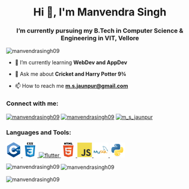 <h1 align="center">Hi 👋, I'm Manvendra Singh</h1>
<h3 align="center">I’m currently pursuing my B.Tech in Computer Science & Engineering in VIT, Vellore</h3>

<p align="left"> <img src="https://komarev.com/ghpvc/?username=manvendrasingh09&label=Profile%20views&color=0e75b6&style=flat" alt="manvendrasingh09" /> </p>

- 🌱 I’m currently learning **WebDev and AppDev**

- 💬 Ask me about **Cricket and Harry Potter 9¾**

- 📫 How to reach me **m.s.jaunpur@gmail.com**

<h3 align="left">Connect with me:</h3>
<p align="left">
<a href="https://linkedin.com/in/manvendrasingh09" target="blank"><img align="center" src="https://raw.githubusercontent.com/rahuldkjain/github-profile-readme-generator/master/src/images/icons/Social/linked-in-alt.svg" alt="manvendrasingh09" height="30" width="40" /></a>
<a href="https://instagram.com/manvendrasingh09" target="blank"><img align="center" src="https://raw.githubusercontent.com/rahuldkjain/github-profile-readme-generator/master/src/images/icons/Social/instagram.svg" alt="manvendrasingh09" height="30" width="40" /></a>
<a href="https://www.hackerrank.com/m_s_jaunpur" target="blank"><img align="center" src="https://raw.githubusercontent.com/rahuldkjain/github-profile-readme-generator/master/src/images/icons/Social/hackerrank.svg" alt="m_s_jaunpur" height="30" width="40" /></a>
</p>

<h3 align="left">Languages and Tools:</h3>
<p align="left"> <a href="https://www.w3schools.com/cpp/" target="_blank" rel="noreferrer"> <img src="https://raw.githubusercontent.com/devicons/devicon/master/icons/cplusplus/cplusplus-original.svg" alt="cplusplus" width="40" height="40"/> </a> <a href="https://www.w3schools.com/css/" target="_blank" rel="noreferrer"> <img src="https://raw.githubusercontent.com/devicons/devicon/master/icons/css3/css3-original-wordmark.svg" alt="css3" width="40" height="40"/> </a> <a href="https://flutter.dev" target="_blank" rel="noreferrer"> <img src="https://www.vectorlogo.zone/logos/flutterio/flutterio-icon.svg" alt="flutter" width="40" height="40"/> </a> <a href="https://www.w3.org/html/" target="_blank" rel="noreferrer"> <img src="https://raw.githubusercontent.com/devicons/devicon/master/icons/html5/html5-original-wordmark.svg" alt="html5" width="40" height="40"/> </a> <a href="https://developer.mozilla.org/en-US/docs/Web/JavaScript" target="_blank" rel="noreferrer"> <img src="https://raw.githubusercontent.com/devicons/devicon/master/icons/javascript/javascript-original.svg" alt="javascript" width="40" height="40"/> </a> <a href="https://www.mysql.com/" target="_blank" rel="noreferrer"> <img src="https://raw.githubusercontent.com/devicons/devicon/master/icons/mysql/mysql-original-wordmark.svg" alt="mysql" width="40" height="40"/> </a> <a href="https://www.python.org" target="_blank" rel="noreferrer"> <img src="https://raw.githubusercontent.com/devicons/devicon/master/icons/python/python-original.svg" alt="python" width="40" height="40"/> </a> </p>

<p><img align="left" src="https://github-readme-stats.vercel.app/api/top-langs?username=manvendrasingh09&show_icons=true&locale=en&layout=compact" alt="manvendrasingh09" /></p>

<p>&nbsp;<img align="center" src="https://github-readme-stats.vercel.app/api?username=manvendrasingh09&show_icons=true&locale=en" alt="manvendrasingh09" /></p>

<p><img align="center" src="https://github-readme-streak-stats.herokuapp.com/?user=manvendrasingh09&" alt="manvendrasingh09" /></p>

